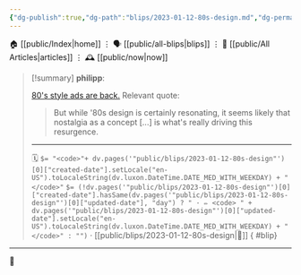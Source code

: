```yaml
---
{"dg-publish":true,"dg-path":"blips/2023-01-12-80s-design.md","dg-permalink":"2023/01/12/80s-design/","permalink":"/2023/01/12/80s-design/","title":"philipp @ 2023-01-12"}
---
```



<div class="transclusion internal-embed is-loaded"><div class="markdown-embed">




🏠 [[public/Index\|home]]  ⋮ 🗣️ [[public/all-blips\|blips]] ⋮  📝 [[public/All Articles\|articles]]  ⋮ 🕰️ [[public/now\|now]]


</div></div>


> [!summary] **philipp**:
>
> [80's style ads are back.](https://eyeondesign.aiga.org/the-80s-are-back-baby/) Relevant quote:
>
> > But while '80s design is certainly resonating, it seems likely that nostalgia as a concept [...] is what's really driving this resurgence.
> - - -
>
> 🗓️ `$= "<code>"+ dv.pages('"public/blips/2023-01-12-80s-design"')[0]["created-date"].setLocale("en-US").toLocaleString(dv.luxon.DateTime.DATE_MED_WITH_WEEKDAY) + "</code>"` `$= (!dv.pages('"public/blips/2023-01-12-80s-design"')[0]["created-date"].hasSame(dv.pages('"public/blips/2023-01-12-80s-design"')[0]["updated-date"], "day") ? " · ✏️ <code> " + dv.pages('"public/blips/2023-01-12-80s-design"')[0]["updated-date"].setLocale("en-US").toLocaleString(dv.luxon.DateTime.DATE_MED_WITH_WEEKDAY) + "</code>" : "")`  · [[public/blips/2023-01-12-80s-design\|🔗]]
{ #blip}


- - -

 👾
